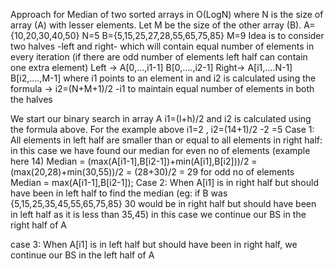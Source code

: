 Approach for Median of two sorted arrays in O(LogN) where N is the size of array (A) with lesser elements.
Let M be the size of the other array (B).
A={10,20,30,40,50} N=5
B={5,15,25,27,28,55,65,75,85} M=9
Idea is to consider two halves -left and right- which will contain equal number of elements in every iteration (if there are odd number of elements left half can contain one extra element)
Left -> A[0,...,i1-1] B[0,....,i2-1]
Right-> A[i1,....N-1] B[i2,....,M-1]
where i1 points to an element in and i2 is calculated using the formula -> i2=(N+M+1)/2 -i1 to maintain equal number of elements in both the halves

We start our binary search in array A
i1=(l+h)/2 and i2 is calculated using the formula above.
For the example above i1=2 , i2=(14+1)/2 -2 =5
Case 1: All elements in left half are smaller than or equal to all elements in right half:
 in this case we have found our median 
 for even no of elements (example here 14)
 Median = (max(A[i1-1],B[i2-1])+min(A[i1],B[i2]))/2
        = (max(20,28)+min(30,55))/2 = (28+30)/2 = 29
 for odd no of elements
 Median = max(A[i1-1],B[i2-1]);
Case 2: When A[i1] is in right half but should have been in left half to find the median 
(eg: if B was {5,15,25,35,45,55,65,75,85} 30 would be in right half but should have been in left half as it is less than 35,45)
in this case we continue our BS in the right half of A

case 3: When A[i1] is in left half but should have been in right half, we continue our BS in the left half of A